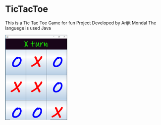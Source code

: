 # TicTacToe
This is a Tic Tac Toe Game for fun
Project Developed by Arijit Mondal
The languege is used Java

[<img align="left" alt="Visual Studio Code" width="200px" src="https://github.com/RayFisher-24/TicTacToe/blob/master/Screenshot_2.png" />]("https://code.visualstudio.com/download")
